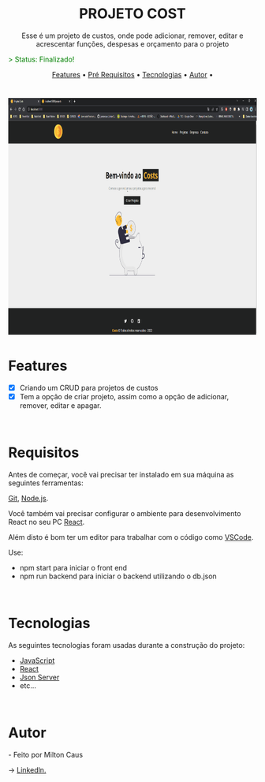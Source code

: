 # <center>**PROJETO COST**</center>

<p align="center"> Esse é um projeto de custos, onde pode adicionar, remover, editar e acrescentar funções, despesas e orçamento para o projeto  </p>
<p style="color:green"> > Status: Finalizado!</p>

<p align="center">
<a href="#features">Features</a> • 
<a href="#requisitos">Pré Requisitos</a> • 
<a href="#tecnologias">Tecnologias</a> • 
<a href="#autor">Autor</a> • 

</p>

<h1 align="center">
<img alt="Readme" title="Readme" src="./src/img/GIFPROJETOCOST.gif" width="720" height="480"/>

</h1>



# Features 
- [x] Criando um CRUD para projetos de custos
- [x] Tem a opção de criar projeto, assim como a opção de adicionar, remover, editar e apagar.

<br>

# Requisitos 

<p>
Antes de começar, você vai precisar ter instalado em sua máquina as seguintes ferramentas:
 
 [Git](https://git-scm.com), [Node.js](https://nodejs.org/en/).

Você também vai precisar configurar o ambiente para desenvolvimento React no seu PC [React](https://pt-br.reactjs.org/docs/create-a-new-react-app.html).

Além disto é bom ter um editor para trabalhar com o código como [VSCode](https://code.visualstudio.com/).

Use:
- npm start para iniciar o front end 
- npm run backend para iniciar o backend utilizando o db.json
</p>

<br>

# Tecnologias


<p>As seguintes tecnologias foram usadas durante a construção do projeto:</p>

 - [JavaScript]()
 - [React]()
 - [Json Server]()
 - etc...
<br>


# Autor

<p>
 - Feito por Milton Caus  
 
 → [Linkedln.](https://www.linkedin.com/in/miltoncaus/)

</p>